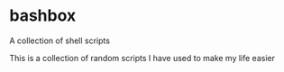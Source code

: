 # bashbox
A collection of shell scripts

This is a collection of random scripts I have used to make my life easier
